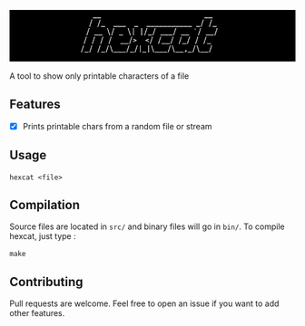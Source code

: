 ![](./.github/banner.png)

A tool to show only printable characters of a file

## Features

 - [x] Prints printable chars from a random file or stream

## Usage

```
hexcat <file>
```

## Compilation

Source files are located in `src/` and binary files will go in `bin/`. To compile hexcat, just type :

```
make
```

## Contributing

Pull requests are welcome. Feel free to open an issue if you want to add other features.
